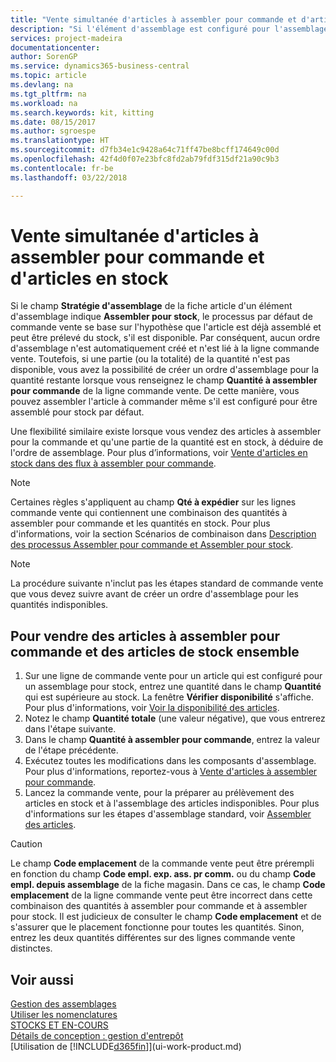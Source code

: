 ```yaml
---
title: "Vente simultanée d'articles à assembler pour commande et d'articles en stock | Microsoft Docs"
description: "Si l'élément d'assemblage est configuré pour l'assemblage pour stock, le processus par défaut de commande vente se base sur l'hypothèse que l'article est déjà assemblé et peut être prélevé du stock, s'il est disponible. Mais si une partie (ou la totalité) de la quantité n'est pas disponible, vous avez la possibilité de créer un ordre d'assemblage pour la quantité restante à la volée."
services: project-madeira
documentationcenter: 
author: SorenGP
ms.service: dynamics365-business-central
ms.topic: article
ms.devlang: na
ms.tgt_pltfrm: na
ms.workload: na
ms.search.keywords: kit, kitting
ms.date: 08/15/2017
ms.author: sgroespe
ms.translationtype: HT
ms.sourcegitcommit: d7fb34e1c9428a64c71ff47be8bcff174649c00d
ms.openlocfilehash: 42f4d0f07e23bfc8fd2ab79fdf315df21a90c9b3
ms.contentlocale: fr-be
ms.lasthandoff: 03/22/2018

---
```

# <a name="sell-assemble-to-order-items-and-inventory-items-together"></a>Vente simultanée d'articles à assembler pour commande et d'articles en stock
Si le champ **Stratégie d'assemblage** de la fiche article d'un élément d'assemblage indique **Assembler pour stock**, le processus par défaut de commande vente se base sur l'hypothèse que l'article est déjà assemblé et peut être prélevé du stock, s'il est disponible. Par conséquent, aucun ordre d'assemblage n'est automatiquement créé et n'est lié à la ligne commande vente. Toutefois, si une partie (ou la totalité) de la quantité n'est pas disponible, vous avez la possibilité de créer un ordre d'assemblage pour la quantité restante lorsque vous renseignez le champ **Quantité à assembler pour commande** de la ligne commande vente. De cette manière, vous pouvez assembler l'article à commander même s'il est configuré pour être assemblé pour stock par défaut.  

Une flexibilité similaire existe lorsque vous vendez des articles à assembler pour la commande et qu'une partie de la quantité est en stock, à déduire de l'ordre de assemblage. Pour plus d’informations, voir [Vente d'articles en stock dans des flux à assembler pour commande](assembly-how-to-sell-inventory-items-in-assemble-to-order-flows.md).  

> [!NOTE]  
>  Certaines règles s'appliquent au champ **Qté à expédier** sur les lignes commande vente qui contiennent une combinaison des quantités à assembler pour commande et les quantités en stock. Pour plus d'informations, voir la section Scénarios de combinaison dans [Description des processus Assembler pour commande et Assembler pour stock](assembly-assemble-to-order-or-assemble-to-stock.md).  

> [!NOTE]  
>  La procédure suivante n'inclut pas les étapes standard de commande vente que vous devez suivre avant de créer un ordre d'assemblage pour les quantités indisponibles.

## <a name="to-sell-assemble-to-order-items-and-inventory-items-together"></a>Pour vendre des articles à assembler pour commande et des articles de stock ensemble  
1.  Sur une ligne de commande vente pour un article qui est configuré pour un assemblage pour stock, entrez une quantité dans le champ **Quantité** qui est supérieure au stock. La fenêtre **Vérifier disponibilité** s'affiche. Pour plus d'informations, voir [Voir la disponibilité des articles](inventory-how-availability-overview.md).
2.  Notez le champ **Quantité totale** (une valeur négative), que vous entrerez dans l'étape suivante.  
3.  Dans le champ **Quantité à assembler pour commande**, entrez la valeur de l'étape précédente.  
4.  Exécutez toutes les modifications dans les composants d'assemblage. Pour plus d'informations, reportez-vous à [Vente d'articles à assembler pour commande](assembly-how-to-sell-items-assembled-to-order.md).  
5.  Lancez la commande vente, pour la préparer au prélèvement des articles en stock et à l'assemblage des articles indisponibles. Pour plus d'informations sur les étapes d'assemblage standard, voir [Assembler des articles](assembly-how-to-assemble-items.md).  

> [!CAUTION]  
>  Le champ **Code emplacement** de la commande vente peut être prérempli en fonction du champ **Code empl. exp. ass. pr comm.** ou du champ **Code empl. depuis assemblage** de la fiche magasin. Dans ce cas, le champ **Code emplacement** de la ligne commande vente peut être incorrect dans cette combinaison des quantités à assembler pour commande et à assembler pour stock. Il est judicieux de consulter le champ **Code emplacement** et de s'assurer que le placement fonctionne pour toutes les quantités. Sinon, entrez les deux quantités différentes sur des lignes commande vente distinctes.  

## <a name="see-also"></a>Voir aussi  
[Gestion des assemblages](assembly-assemble-items.md)  
[Utiliser les nomenclatures](inventory-how-work-BOMs.md)  
[STOCKS ET EN-COURS](inventory-manage-inventory.md)  
[Détails de conception : gestion d'entrepôt](design-details-warehouse-management.md)  
[Utilisation de [!INCLUDE[d365fin](includes/d365fin_md.md)]](ui-work-product.md)

